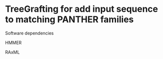 # TreeGrafting for add input sequence to matching PANTHER families




Software dependencies

HMMER

RAxML
